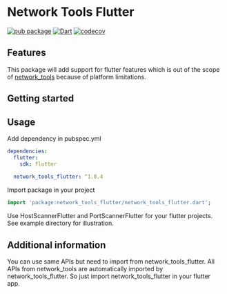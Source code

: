 # Network Tools Flutter

[![pub package](https://img.shields.io/pub/v/network_tools_flutter.svg)](https://pub.dev/packages/network_tools_flutter) [![Dart](https://github.com/osociety/network_tools_flutter/actions/workflows/flutter.yml/badge.svg)](https://github.com/osociety/network_tools_flutter/actions/workflows/flutter.yml) [![codecov](https://codecov.io/gh/osociety/network_tools_flutter/graph/badge.svg?token=X8UVO7RUA4)](https://codecov.io/gh/osociety/network_tools_flutter)

## Features

This package will add support for flutter features which is out of the scope of [network_tools](https://github.com/osociety/network_tools) because of platform limitations.

## Getting started

## Usage
Add dependency in pubspec.yml

```yml
dependencies:
  flutter:
    sdk: flutter
    
  network_tools_flutter: ^1.0.4
```

Import package in your project
```dart
import 'package:network_tools_flutter/network_tools_flutter.dart';
```

Use HostScannerFlutter and PortScannerFlutter for your flutter projects. See example directory for illustration.

## Additional information

You can use same APIs but need to import from network_tools_flutter. All APIs from network_tools are automatically imported by network_tools_flutter. So just import network_tools_flutter in your flutter app. 